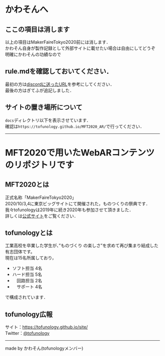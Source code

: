# かわそんへ

## ここの項目は消します
以上の項目はMakerFaireTokyo2020前には消します．<br>
かわそん自身が製作記録として外部サイトに載せたい場合は自由にしてどうぞ<br>
明確にかわそんの功績なので

## rule.mdを確認しておいてください．
最初の方は<a target="_blank" href="https://qiita.com/takeokunn/items/5bc499121a21f8c5b990">discordに送ったURL</a>を参考にしてください．<br>
最後の方はぎてふが追記しました．

## サイトの置き場所について
`docs`ディレクトリ以下を表示させています．<br>
確認は`https://tofunology.github.io/MFT2020_AR/`で行ってください．

---

# MFT2020で用いたWebARコンテンツのリポジトリです

## MFT2020とは
正式名称「MakerFaireTokyo2020」<br>
2020/10/3,4に東京ビッグサイトにて開催された，ものつくりの祭典です．<br>
我々tofunologyは2019年に続き2020年も参加させて頂きました．<br>
詳しくは<a target="_blank" href="https://makezine.jp/event/mft2020/">公式サイト</a>をご覧ください．

## tofunologyとは
工業高校を卒業した学生が、”ものづくり の楽しさ”を求めて再び集まり結成した有志団体です。<br>
現在は15名所属しており，
* ソフト担当 4名
* ハード担当 5名
* 　回路担当 2名
* 　サポート 4名

で構成されています．

## tofunology広報
サイト：<a target="_blank" href="https://tofunology.github.io/site/">https://tofunology.github.io/site/</a><br>
Twitter：<a target="_blank" href="https://twitter.com/tofunology">@tofunology</a><br>


---
made by かわそん(tofunologyメンバー)
